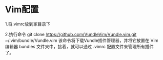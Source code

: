 # Vim配置
1.将.vimrc放到家目录下

2.执行命令 git clone https://github.com/VundleVim/Vundle.vim.git ~/.vim/bundle/Vundle.vim 该命令将下载Vundle插件管理器，并将它放置在 Vim 编辑器 bundles 文件夹中，接着，就可以通过 .vimrc 配置文件来管理所有插件了。
